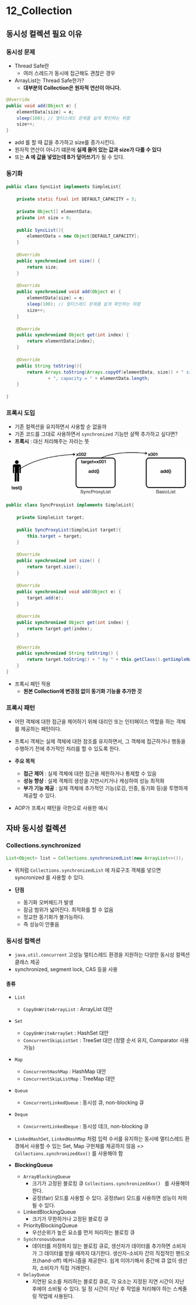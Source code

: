 # 12_Collection



## 동시성 컬렉션 필요 이유

### 동시성 문제

- Thread Safe란
  - 여러 스레드가 동시에 접근해도 괜찮은 경우
- ArrayList는 Thread Safe한가? 
  - **대부분의 Collection은 원자적 연산이 아니다.**

```java
@Override
public void add(Object e) {
    elementData[size] = e;
    sleep(100); // 멀티스레드 문제를 쉽게 확인하는 위함
    size++;
}
```

- add 를 할 때 값을 추가하고 size를 증가시킨다.
- 원자적 연산이 아니기 떄문에 **실제 들어 있는 값과 size가 다를 수 있다**
- 또는 **A 에 값을 넣었는데 B가 덮어쓰기**가 될 수 있다.



### 동기화

```java
public class SyncList implements SimpleList{

    private static final int DEFAULT_CAPACITY = 5;

    private Object[] elementData;
    private int size = 0;

    public SyncList(){
        elementData = new Object[DEFAULT_CAPACITY];
    }

    @Override
    public synchronized int size() {
        return size;
    }

    @Override
    public synchronized void add(Object e) {
        elementData[size] = e;
        sleep(100); // 멀티스레드 문제를 쉽게 확인하는 위함
        size++;
    }

    @Override
    public synchronized Object get(int index) {
        return elementData[index];
    }

    @Override
    public String toString(){
        return Arrays.toString(Arrays.copyOf(elementData, size)) + " size = " + size
                + ", capacity = " + elementData.length;
    }

}
```



### 프록시 도입

- 기존 컬렉션을 유지하면서 사용할 순 없을까
- 기존 코드를 그대로 사용하면서 `synchronized` 기능만 살짝 추가하고 싶다면?
- **프록시** : 대신 처리해주는 자라는 뜻



![image-20250202235954637](./12_Collection.assets/image-20250202235954637.png)

```java
public class SyncProxyList implements SimpleList{

    private SimpleList target;

    public SyncProxyList(SimpleList target){
        this.target = target;
    }

    @Override
    public synchronized int size() {
        return target.size();
    }

    @Override
    public synchronized void add(Object e) {
        target.add(e);
    }

    @Override
    public synchronized Object get(int index) {
        return target.get(index);
    }

    @Override
    public synchronized String toString() {
        return target.toString() + " by " + this.getClass().getSimpleName();
    }
}
```

- 프록시 패턴 적용
  - **원본 Collection에 변경점 없이 동기화 기능을 추가한 것**



### 프록시 패턴

- 어떤 객체에 대한 접근을 제어하기 위해 대리인 또는 인터페이스 역할을 하는 객체를 제공하는 패턴이다.
- 프록시 객체는 실제 객체에 대한 참조를 유지하면서, 그 객체에 접근하거나 행동을 수행하기 전에 추가적인 처리를 할 수 있도록 한다.

- **주요 목적**
  - **접근 제어** : 실제 객체에 대한 접근을 제한하거나 통제할 수 있음
  - **성능 향상** : 실제 객체의 생성을 지연시키거나 캐싱하여 성능 최적화
  - **부가 기능 제공** : 실제 객체에 추가적인 기능(로깅, 인증, 동기화 등)을 투명하게 제공할 수 있다.

- AOP가 프록시 패턴을 극한으로 사용한 예시



## 자바 동시성 컬렉션

### Collections.synchronized

```java
List<Object> list = Collections.synchronizedList(new ArrayList<>());
```

- 위처럼 `Collections.synchronizedList` 에 자료구조 객체를 넣으면 syncronized 를 사용할 수 있다.

- **단점**
  - 동기화 오버헤드가 발생
  - 잠금 범위가 넓어진다. 최적화를 할 수 없음
  - 정교한 동기화가 불가능하다.
  - 즉 성능이 안좋음



### 동시성 컬렉션

- `java.util.concurrent` 고성능 멀티스레드 환경을 지원하는 다양한 동시성 컬렉션 클래스 제공
- synchronized, segment lock, CAS 등을 사용

#### 종류

- `List`
  - `CopyOnWriteArrayList` : ArrayList 대안
- `Set`
  - `CopyOnWriteArraySet` : HashSet 대안
  - `ConcurrentSkipListSet` : TreeSet 대안 (정렬 순서 유지, Comparator 사용가능)
- `Map`
  - `ConcurrentHashMap` : HashMap 대안
  - `ConcurrentSkipListMap` : TreeMap 대안 
- `Queue`
  - `ConcurrentLinkedQueue` : 동시성 큐, non-blocking 큐
- `Deque`
  - `ConcurrentLinkedDeque` : 동시성 데크, non-blocking 큐

- `LinkedHashSet`, `LinkedHashMap` 처럼 입력 수서를 유지하는 동시에 멀티스레드 환경에서 사용할 수 있는 Set, Map 구현체를 제공하지 않음 => `Collections.synchronizedXxx()` 를 사용해야 함

- **BlockingQueue** 
  - `ArrayBlockingQueue`
    - 크기가 고정된 블로킹 큐 `Collections.synchronizedXxx() ` 를 사용해야 한다.
    - 공정(fair) 모드를 사용할 수 있다. 공정(fair) 모드를 사용하면 성능이 저하될 수 있다. 
  - LinkedBlockingQueue  
    - 크기가 무한하거나 고정된 블로킹 큐 
  - PriorityBlockingQueue 
    - 우선순위가 높은 요소를 먼저 처리하는 블로킹 큐
  - `SynchronousQueue`
    -  데이터를 저장하지 않는 블로킹 큐로, 생산자가 데이터를 추가하면 소비자가 그 데이터를 받을 때까지  대기한다. 생산자-소비자 간의 직접적인 핸드오프(hand-off) 메커니즘을 제공한다. 쉽게 이야기해서  중간에 큐 없이 생산자, 소비자가 직접 거래한다. 
  - `DelayQueue ` 
    - 지연된 요소를 처리하는 블로킹 큐로, 각 요소는 지정된 지연 시간이 지난 후에야 소비될 수 있다. 일 정 시간이 지난 후 작업을 처리해야 하는 스케줄링 작업에 사용된다.









